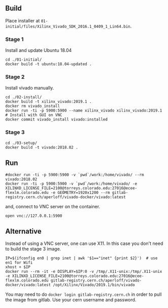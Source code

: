 ## Build

Place installer at `01-initial/files/Xilinx_Vivado_SDK_2016.1_0409_1_Lin64.bin`.

### Stage 1

Install and update Ubuntu 18.04

```
cd ./01-initial/
docker build -t ubuntu:18.04-updated .
```


### Stage 2

Install vivado manually.

```
cd ./02-install/
docker build -t xilinx_vivado:2019.1 .
docker rm vivado_install
docker run -ti -p 5900:5900 --name xilinx_vivado xilinx_vivado:2019.1 # Install with GUI on VNC
docker commit vivado_install vivado:installed
```


### Stage 3

```
cd ./03-setup/
docker build -t vivado:2018.02 .
```


## Run

```
#docker run -ti -p 5900:5900 -v `pwd`/work:/home/vivado/ --rm vivado:2018.02
docker run -ti -p 5900:5900 -v `pwd`/work:/home/vivado/ -e XILINXD_LICENSE_FILE=2100@torreys.colorado.edu:27016@ecee-flexlm.colorado.edu -e GEOMETRY=1920x1200 --rm gitlab-registry.cern.ch/aperloff/vivado-docker/vivado:latest
```

and, connect to VNC server on the container.

```
open vnc://127.0.0.1:5900
```

## Alternative

Instead of using a VNC server, one can use X11. In this case you don't need to build the stage 3 image.
```
IP=$(ifconfig en0 | grep inet | awk '$1=="inet" {print $2}')  # use en1 for Wifi
xhost + $IP
docker run --rm -it -e DISPLAY=$IP:0 -v /tmp/.X11-unix:/tmp/.X11-unix -e XILINXD_LICENSE_FILE=2100@torreys.colorado.edu:27016@ecee-flexlm.colorado.edu gitlab-registry.cern.ch/aperloff/vivado-docker/vivado:latest /opt/Xilinx/Vivado/2019.1/bin/vivado
```
You may need to do ```docker login gitlab-registry.cern.ch``` in order to pull the image from gitlab. Use your cern username and password.